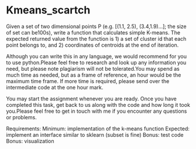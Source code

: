 # Kmeans_scartch
Given a set of two dimensional points P (e.g. [(1.1, 2.5), (3.4,1.9)...]; the size of set can be100s), write a function that calculates simple K-means. The expected returned value from the function is 1) a set of cluster id that each point belongs to, and 2) coordinates of centroids at the end of iteration.

Although you can write this in any language, we would recommend for you to use python.Please feel free to research and look up any information you need, but please note plagiarism will not be tolerated.You may spend as much time as needed, but as a frame of reference, an hour would be the maximum time frame. If more time is required, please send over the intermediate code at the one hour mark.

You may start the assignment whenever you are ready. Once you have completed this task, get back to us along with the code and how long it took you.Please feel free to get in touch with me if you encounter any questions or problems.

Requirements:
Minimum: implementation of the k-means function
Expected: implement an interface similar to sklearn (subset is fine)
Bonus: test code Bonus: visualization
